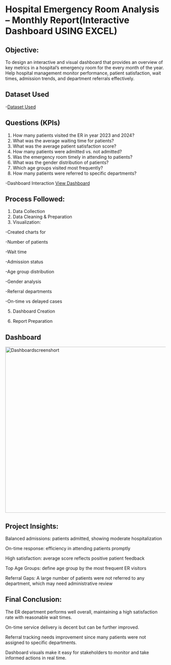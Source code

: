 # Hospital Emergency Room Analysis – Monthly Report(Interactive Dashboard USING EXCEL)

## Objective:
To design an interactive and visual dashboard that provides an overview of key metrics in a hospital’s emergency room for the every month of the year. Help hospital management monitor performance, patient satisfaction, wait times, admission trends, and department referrals effectively.
## Dataset Used
-<a href="https://github.com/nehaborge/Hospital_Emergency_Room_Analysis/blob/main/Hospital%20Emergency%20Room%20Data.csv">Dataset Used </a>

## Questions (KPIs)
1. How many patients visited the ER in year 2023 and 2024?
2. What was the average waiting time for patients?
3. What was the average patient satisfaction score?
4. How many patients were admitted vs. not admitted?
5. Was the emergency room timely in attending to patients?
6. What was the gender distribution of patients?
7. Which age groups visited most frequently?
8. How many patients were referred to specific departments?

-Dashboard Interaction <a href="https://github.com/nehaborge/Hospital_Emergency_Room_Analysis/blob/main/Dashboardscreenshort.PNG">View Dashboard</a>
 
## Process Followed:
1. Data Collection
2. Data Cleaning & Preparation
3. Visualization:
 
  -Created charts for
 
  -Number of patients

  -Wait time
 
  -Admission status
 
  -Age group distribution
 
  -Gender analysis
 
  -Referral departments
 
  -On-time vs delayed cases

5. Dashboard Creation

6. Report Preparation

## Dashboard
<img width="1146" height="520" alt="Dashboardscreenshort" src="https://github.com/user-attachments/assets/f542de91-0420-4163-93ad-c3556b9b48f8" />


## Project Insights:

Balanced admissions: patients admitted, showing moderate hospitalization

On-time response:  efficiency in attending patients promptly

High satisfaction: average score reflects positive patient feedback

Top Age Groups: define age group by the most frequent ER visitors

Referral Gaps: A large number of patients  were not referred to any department, which may need administrative review


## Final Conclusion:
The ER department performs well overall, maintaining a high satisfaction rate with reasonable wait times.

On-time service delivery  is decent but can be further improved.

Referral tracking needs improvement since many patients were not assigned to specific departments.

Dashboard visuals make it easy for stakeholders to monitor and take informed actions in real time.

